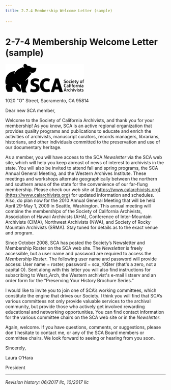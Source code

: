 ```yaml
---
title: 2.7.4 Membership Welcome Letter (sample)

---
```


# 2-7-4 Membership Welcome Letter (sample)

![SCA Logo](../assets/images/sca-logo.png)

1020 "O" Street, Sacramento, CA 95814

Dear new SCA member,

Welcome to the Society of California Archivists, and thank you for your membership! As you know, SCA is an active regional organization that provides quality programs and publications to educate and enrich the activities of archivists, manuscript curators, records managers, librarians, historians, and other individuals committed to the preservation and use of our documentary heritage.

As a member, you will have access to the SCA _Newsletter_ via the SCA web site, which will help you keep abreast of news of interest to archivists in the state. You will also be invited to attend fall and spring programs, the SCA Annual General Meeting, and the Western Archives Institute. These meetings and workshops alternate geographically between the northern and southern areas of the state for the convenience of our far-flung membership. Please check our web site at [https://www.calarchivists.org](https://www.calarchivists.org) for updated information and schedules. Also, do plan now for the 2010 Annual General Meeting that will be held April 29-May 1, 2009 in Seattle, Washington. This annual meeting will combine the memberships of the Society of California Archivists, Association of Hawaii Archivists (AHA), Conference of Inter-Mountain Archivists (CIMA), Northwest Archivists (NWA), and Society of Rocky Mountain Archivists (SRMA). Stay tuned for details as to the exact venue and program.

Since October 2008, SCA has posted the Society’s Newsletter and Membership Roster on the SCA web site. The _Newsletter_ is freely accessible, but a user name and password are required to access the _Membership Roster_. The following user name and password will provide access: User name = roster; password = sca_r0$ter (that's a zero, not a capital O). Sent along with this letter you will also find instructions for subscribing to West_Arch, the Western archivist's e-mail listserv and an order form for the “Preserving Your History Brochure Series.”

I would like to invite you to join one of SCA’s working committees, which constitute the engine that drives our Society. I think you will find that SCA’s various committees not only provide valuable services to the archival community, but provide those who actively get involved rewarding educational and networking opportunities. You can find contact information for the various committee chairs on the SCA web site or in the _Newsletter_.

Again, welcome. If you have questions, comments, or suggestions, please don't hesitate to contact me, or any of the SCA Board members or committee chairs. We look forward to seeing or hearing from you soon.

Sincerely,

Laura O’Hara

President

***

_Revision history: 06/2017 llc, 10/2017 llc_
